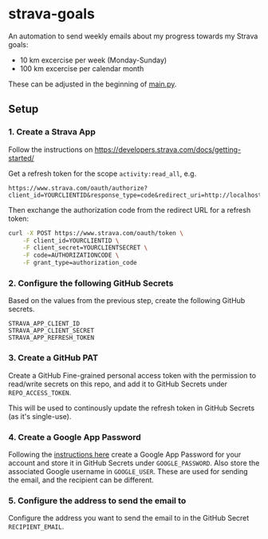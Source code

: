 # strava-goals

An automation to send weekly emails about my progress towards my Strava goals:

* 10 km excercise per week (Monday-Sunday)
* 100 km excercise per calendar month

These can be adjusted in the beginning of [main.py](./main.py).

## Setup

### 1. Create a Strava App

Follow the instructions on https://developers.strava.com/docs/getting-started/

Get a refresh token for the scope `activity:read_all`, e.g.

```
https://www.strava.com/oauth/authorize?client_id=YOURCLIENTID&response_type=code&redirect_uri=http://localhost/exchange_token&approval_prompt=force&scope=activity:read_all
```

Then exchange the authorization code from the redirect URL for a refresh token:

```sh
curl -X POST https://www.strava.com/oauth/token \
	-F client_id=YOURCLIENTID \
	-F client_secret=YOURCLIENTSECRET \
	-F code=AUTHORIZATIONCODE \
	-F grant_type=authorization_code
```

### 2. Configure the following GitHub Secrets

Based on the values from the previous step, create the following GitHub secrets.

```
STRAVA_APP_CLIENT_ID
STRAVA_APP_CLIENT_SECRET
STRAVA_APP_REFRESH_TOKEN
```

### 3. Create a GitHub PAT

Create a GitHub Fine-grained personal access token with the permission to read/write secrets on this repo, and add it to GitHub Secrets under `REPO_ACCESS_TOKEN`.

This will be used to continously update the refresh token in GitHub Secrets (as it's single-use).

### 4. Create a Google App Password

Following the [instructions here](https://support.google.com/accounts/answer/185833) create a Google App Password for your account and store it in GitHub Secrets under `GOOGLE_PASSWORD`.
Also store the associated Google username in `GOOGLE_USER`.
These are used for sending the email, and the recipient can be different.

### 5. Configure the address to send the email to

Configure the address you want to send the email to in the GitHub Secret `RECIPIENT_EMAIL`.
